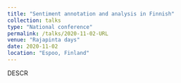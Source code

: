 ```yaml
---
title: "Sentiment annotation and analysis in Finnish"
collection: talks
type: "National conference"
permalink: /talks/2020-11-02-URL
venue: "Rajapinta days"
date: 2020-11-02
location: "Espoo, Finland"
---
```


DESCR
